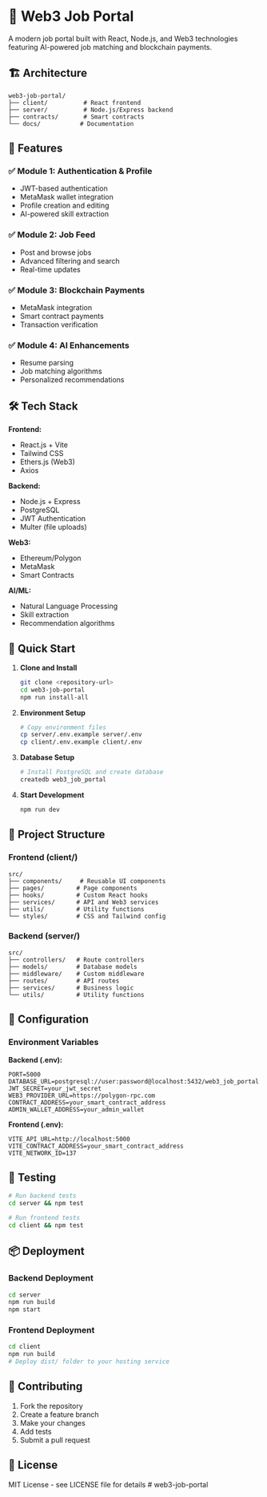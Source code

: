 # 🚀 Web3 Job Portal

A modern job portal built with React, Node.js, and Web3 technologies featuring AI-powered job matching and blockchain payments.

## 🏗️ Architecture

```
web3-job-portal/
├── client/          # React frontend
├── server/          # Node.js/Express backend
├── contracts/       # Smart contracts
└── docs/           # Documentation
```

## 🧩 Features

### ✅ Module 1: Authentication & Profile
- JWT-based authentication
- MetaMask wallet integration
- Profile creation and editing
- AI-powered skill extraction

### ✅ Module 2: Job Feed
- Post and browse jobs
- Advanced filtering and search
- Real-time updates

### ✅ Module 3: Blockchain Payments
- MetaMask integration
- Smart contract payments
- Transaction verification

### ✅ Module 4: AI Enhancements
- Resume parsing
- Job matching algorithms
- Personalized recommendations

## 🛠️ Tech Stack

**Frontend:**
- React.js + Vite
- Tailwind CSS
- Ethers.js (Web3)
- Axios

**Backend:**
- Node.js + Express
- PostgreSQL
- JWT Authentication
- Multer (file uploads)

**Web3:**
- Ethereum/Polygon
- MetaMask
- Smart Contracts

**AI/ML:**
- Natural Language Processing
- Skill extraction
- Recommendation algorithms

## 🚀 Quick Start

1. **Clone and Install**
   ```bash
   git clone <repository-url>
   cd web3-job-portal
   npm run install-all
   ```

2. **Environment Setup**
   ```bash
   # Copy environment files
   cp server/.env.example server/.env
   cp client/.env.example client/.env
   ```

3. **Database Setup**
   ```bash
   # Install PostgreSQL and create database
   createdb web3_job_portal
   ```

4. **Start Development**
   ```bash
   npm run dev
   ```

## 📁 Project Structure

### Frontend (client/)
```
src/
├── components/     # Reusable UI components
├── pages/         # Page components
├── hooks/         # Custom React hooks
├── services/      # API and Web3 services
├── utils/         # Utility functions
└── styles/        # CSS and Tailwind config
```

### Backend (server/)
```
src/
├── controllers/   # Route controllers
├── models/        # Database models
├── middleware/    # Custom middleware
├── routes/        # API routes
├── services/      # Business logic
└── utils/         # Utility functions
```

## 🔧 Configuration

### Environment Variables

**Backend (.env):**
```
PORT=5000
DATABASE_URL=postgresql://user:password@localhost:5432/web3_job_portal
JWT_SECRET=your_jwt_secret
WEB3_PROVIDER_URL=https://polygon-rpc.com
CONTRACT_ADDRESS=your_smart_contract_address
ADMIN_WALLET_ADDRESS=your_admin_wallet
```

**Frontend (.env):**
```
VITE_API_URL=http://localhost:5000
VITE_CONTRACT_ADDRESS=your_smart_contract_address
VITE_NETWORK_ID=137
```

## 🧪 Testing

```bash
# Run backend tests
cd server && npm test

# Run frontend tests
cd client && npm test
```

## 📦 Deployment

### Backend Deployment
```bash
cd server
npm run build
npm start
```

### Frontend Deployment
```bash
cd client
npm run build
# Deploy dist/ folder to your hosting service
```

## 🤝 Contributing

1. Fork the repository
2. Create a feature branch
3. Make your changes
4. Add tests
5. Submit a pull request

## 📄 License

MIT License - see LICENSE file for details # web3-job-portal
